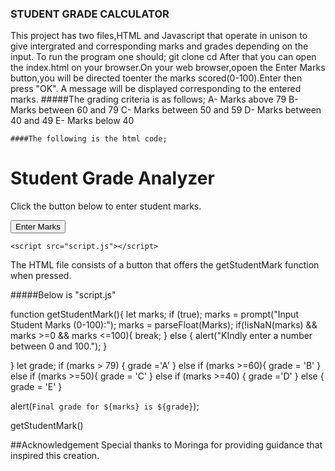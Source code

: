    ### STUDENT GRADE CALCULATOR
This project has two files,HTML and Javascript that operate in unison to give intergrated and corresponding marks and grades depending on the input.
To run the program one should;
     git clone <repository-url>
     cd <repository-directory>
After that you can open the index.html on your browser.On your web browser,opoen the Enter Marks button,you will be directed toenter the marks scored(0-100).Enter then press "OK".
A message will be displayed corresponding to the entered marks.
#####The grading criteria is as follows;
    A- Marks above 79
    B- Marks between 60 and 79
    C- Marks between 50 and 59
    D- Marks between 40 and 49
    E- Marks below 40

    ####The following is the html code;
  <!DOCTYPE html>
<html lang="en">
<head>
    <meta charset="UTF-8">
    <meta name="viewport" content="width=device-width, initial-scale=1.0">
    <title>Student Grade Analyzer</title>
</head>
<body>
    <h1>Student Grade Analyzer</h1>
    <p>Click the button below to enter student marks.</p>
    <button onclick="getstudentmarks()">Enter Marks</button>

    <script src="script.js"></script>
</body>

</html>

The HTML file consists of a button that offers the getStudentMark function when pressed.

#####Below is "script.js"


function getStudentMark(){
let marks;
if (true);
marks = prompt("Input Student Marks (0-100):");
marks = parseFloat(Marks);
if(!isNaN(marks) && marks >=0 && marks <=100){
 break;
} else {
    alert("KIndly enter a number between 0 and 100.");
 }

 }
let grade;
if (marks > 79) {
    grade ='A'
} else if (marks >=60){
    grade = 'B'
} else if (marks >=50){
    grade = 'C'
} else if (marks >=40) {
    grade ='D'
} else {
    grade = 'E'
}


alert(`Final grade for ${marks} is ${grade}`);

getStudentMark()

##Acknowledgement
Special thanks to Moringa for providing guidance that inspired this creation.